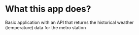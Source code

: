# What this app does?
Basic application with an API that returns the historical weather (temperature) data for the metro station